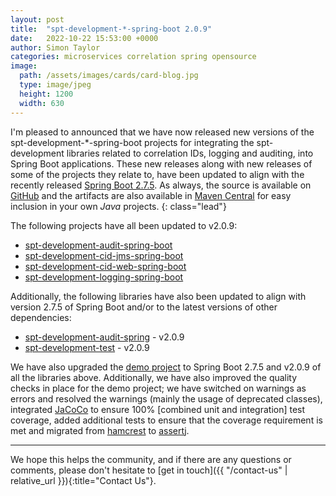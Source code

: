 ```yaml
---
layout: post
title:  "spt-development-*-spring-boot 2.0.9"
date:   2022-10-22 15:53:00 +0000
author: Simon Taylor
categories: microservices correlation spring opensource
image:
  path: /assets/images/cards/card-blog.jpg
  type: image/jpeg
  height: 1200
  width: 630
---
```

I'm pleased to announced that we have now released new versions of the spt-development-*-spring-boot projects for integrating the spt-development
libraries related to correlation IDs, logging and auditing, into Spring Boot applications. These new releases along with new releases of some of
the projects they relate to, have been updated to align with the recently released 
[Spring Boot 2.7.5](https://spring.io/blog/2022/10/20/spring-boot-2-7-5-available-now). As always, the source is available on 
[GitHub](https://github.com/spt-development) and the artifacts are also available in 
[Maven Central](https://mvnrepository.com/artifact/com.spt-development) for easy inclusion in your own <em>Java</em> projects.
{: class="lead"}

The following projects have all been updated to v2.0.9:

* [spt-development-audit-spring-boot](https://github.com/spt-development/spt-development-audit-spring-boot)
* [spt-development-cid-jms-spring-boot](https://github.com/spt-development/spt-development-cid-jms-spring-boot)
* [spt-development-cid-web-spring-boot](https://github.com/spt-development/spt-development-cid-web-spring-boot)
* [spt-development-logging-spring-boot](https://github.com/spt-development/spt-development-logging-spring-boot)

Additionally, the following libraries have also been updated to align with version 2.7.5 of Spring Boot and/or to the latest versions of other 
dependencies:

* [spt-development-audit-spring](https://github.com/spt-development/spt-development-audit-spring) - v2.0.9
* [spt-development-test](https://github.com/spt-development/spt-development-test) - v2.0.9

We have also upgraded the [demo project](https://github.com/spt-development/spt-development-demo) to Spring Boot 2.7.5 and v2.0.9 of all the libraries above.
Additionally, we have also improved the quality checks in place for the demo project; we have switched on warnings as errors and resolved the warnings 
(mainly the usage of deprecated classes), integrated [JaCoCo](https://www.jacoco.org/jacoco/trunk/index.html) to ensure 100% [combined unit and integration] 
test coverage, added additional tests to ensure that the coverage requirement is met and migrated from [hamcrest](https://hamcrest.org/) to 
[assertj](https://joel-costigliola.github.io/assertj/).

---

We hope this helps the community, and if there are any questions or comments, please don't hesitate to [get in touch]({{ "/contact-us" | relative_url }}){:title="Contact Us"}.
